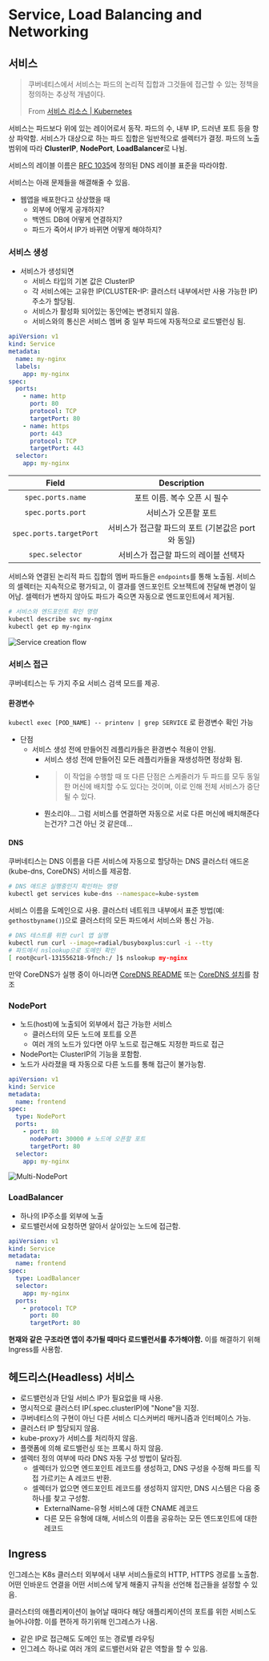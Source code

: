 # Service, Load Balancing and Networking

## 서비스

> 쿠버네티스에서 서비스는 파드의 논리적 집합과 그것들에 접근할 수 있는 정책을 정의하는 추상적 개념이다.
>
> From [서비스 리소스 | Kubernetes](https://kubernetes.io/ko/docs/concepts/services-networking/service/#service-resource)

서비스는 파드보다 위에 있는 레이어로서 동작. 파드의 수, 내부 IP, 드러낸 포트 등을 항상 파악함. 서비스가 대상으로 하는 파드 집합은 일반적으로 셀렉터가 결정. 파드의 노출 범위에 따라 **ClusterIP**, **NodePort**, **LoadBalancer**로 나뉨.

서비스의 레이블 이름은 [RFC 1035](https://kubernetes.io/ko/docs/concepts/overview/working-with-objects/names/#rfc-1035-label-names)에 정의된 DNS 레이블 표준을 따라야함.

서비스는 아래 문제들을 해결해줄 수 있음.

- 웹앱을 배포한다고 상상했을 때
  - 외부에 어떻게 공개하지?
  - 백엔드 DB에 어떻게 연결하지?
  - 파드가 죽어서 IP가 바뀌면 어떻게 해야하지?

### 서비스 생성

- 서비스가 생성되면
  - 서비스 타입의 기본 값은 ClusterIP
  - 각 서비스에는 고유한 IP(CLUSTER-IP: 클러스터 내부에서만 사용 가능한 IP) 주소가 할당됨.
  - 서비스가 활성화 되어있는 동안에는 변경되지 않음.
  - 서비스와의 통신은 서비스 멤버 중 일부 파드에 자동적으로 로드밸런싱 됨.

```yaml
apiVersion: v1
kind: Service
metadata:
  name: my-nginx
  labels:
    app: my-nginx
spec:
  ports:
    - name: http
      port: 80
      protocol: TCP
      targetPort: 80
    - name: https
      port: 443
      protocol: TCP
      targetPort: 443
  selector:
    app: my-nginx
```

|          Field          |                    Description                     |
| :---------------------: | :------------------------------------------------: |
|    `spec.ports.name`    |            포트 이름. 복수 오픈 시 필수            |
|    `spec.ports.port`    |                서비스가 오픈할 포트                |
| `spec.ports.targetPort` | 서비스가 접근할 파드의 포트 (기본값은 port와 동일) |
|     `spec.selector`     |        서비스가 접근할 파드의 레이블 선택자        |

서비스와 연결된 논리적 파드 집합의 멤버 파드들은 `endpoints`를 통해 노출됨. 서비스의 셀렉터는 지속적으로 평가되고, 이 결과를 엔드포인트 오브젝트에 전달해 변경이 일어남. 셀렉터가 변하지 않아도 파드가 죽으면 자동으로 엔드포인트에서 제거됨.

```sh
# 서비스와 엔드포인트 확인 명령
kubectl describe svc my-nginx
kubectl get ep my-nginx
```

![Service creation flow](/images/kubernetes_service_creation_flow.svg)

### 서비스 접근

쿠버네티스는 두 가지 주요 서비스 검색 모드를 제공.

#### 환경변수

`kubectl exec [POD_NAME] -- printenv | grep SERVICE` 로 환경변수 확인 가능

- 단점
  - 서비스 생성 전에 만들어진 레플리카들은 환경변수 적용이 안됨.
    - 서비스 생성 전에 만들어진 모든 레플리카들을 재생성하면 정상화 됨.
    - > 이 작업을 수행할 때 또 다른 단점은 스케줄러가 두 파드를 모두 동일한 머신에 배치할 수도 있다는 것이며, 이로 인해 전체 서비스가 중단될 수 있다.
    - 뭔소리야... 그럼 서비스를 연결하면 자동으로 서로 다른 머신에 배치해준다는건가? 그건 아닌 것 같은데...

#### DNS

쿠버네티스는 DNS 이름을 다른 서비스에 자동으로 할당하는 DNS 클러스터 애드온(kube-dns, CoreDNS) 서비스를 제공함.

```sh
# DNS 애드온 실행중인지 확인하는 명령
kubectl get services kube-dns --namespace=kube-system
```

서비스 이름을 도메인으로 사용. 클러스터 네트워크 내부에서 표준 방법(예: `gethostbyname()`)으로 클러스터의 모든 파드에서 서비스와 통신 가능.

```sh
# DNS 테스트를 위한 curl 앱 실행
kubectl run curl --image=radial/busyboxplus:curl -i --tty
# 파드에서 nslookup으로 도메인 확인
[ root@curl-131556218-9fnch:/ ]$ nslookup my-nginx
```

만약 CoreDNS가 실행 중이 아니라면 [CoreDNS README](https://github.com/coredns/deployment/tree/master/kubernetes) 또는 [CoreDNS 설치](https://kubernetes.io/ko/docs/tasks/administer-cluster/coredns/#coredns-%EC%84%A4%EC%B9%98)를 참조

### NodePort

- 노드(host)에 노출되어 외부에서 접근 가능한 서비스
  - 클러스터의 모든 노드에 포트를 오픈
  - 여러 개의 노드가 있다면 아무 노드로 접근해도 지정한 파드로 접근
- NodePort는 ClusterIP의 기능을 포함함.
- 노드가 사라졌을 때 자동으로 다른 노드를 통해 접근이 불가능함.

```yaml
apiVersion: v1
kind: Service
metadata:
  name: frontend
spec:
  type: NodePort
  ports:
    - port: 80
      nodePort: 30000 # 노드에 오픈할 포트
      targetPort: 80
  selector:
    app: my-nginx
```

![Multi-NodePort](/images/kubernetes_nodeport-multi.png)

### LoadBalancer

- 하나의 IP주소를 외부에 노출
- 로드밸런서에 요청하면 알아서 살아있는 노드에 접근함.

```yaml
apiVersion: v1
kind: Service
metadata:
  name: frontend
spec:
  type: LoadBalancer
  selector:
    app: my-nginx
  ports:
    - protocol: TCP
      port: 80
      targetPort: 80
```

**현재와 같은 구조라면 앱이 추가될 때마다 로드밸런서를 추가해야함.** 이를 해결하기 위해 Ingress를 사용함.

## 헤드리스(Headless) 서비스

- 로드밸런싱과 단일 서비스 IP가 필요없을 때 사용.
- 명시적으로 클러스터 IP(.spec.clusterIP)에 "None"을 지정.
- 쿠버네티스의 구현이 아닌 다른 서비스 디스커버리 매커니즘과 인터페이스 가능.
- 클러스터 IP 할당되지 않음.
- kube-proxy가 서비스를 처리하지 않음.
- 플랫폼에 의해 로드밸런싱 또는 프록시 하지 않음.
- 셀렉터 정의 여부에 따라 DNS 자동 구성 방법이 달라짐.
  - 셀렉터가 있으면 엔드포인트 레코드를 생성하고, DNS 구성을 수정해 파드를 직접 가르키는 A 레코드 반환.
  - 셀렉터가 없으면 엔드포인트 레코드를 생성하지 않지만, DNS 시스템은 다음 중 하나를 찾고 구성함.
    - ExternalName-유형 서비스에 대한 CNAME 레코드
    - 다른 모든 유형에 대해, 서비스의 이름을 공유하는 모든 엔드포인트에 대한 레코드

## Ingress

인그레스는 K8s 클러스터 외부에서 내부 서비스들로의 HTTP, HTTPS 경로를 노출함. 어떤 인바운드 연결을 어떤 서비스에 닿게 해줄지 규칙을 선언해 접근들을 설정할 수 있음.

클러스터의 애플리케이션이 늘어날 때마다 해당 애플리케이션의 포트를 위한 서비스도 늘어나야함. 이를 편하게 하기위해 인그레스가 나옴.

- 같은 IP로 접근해도 도메인 또는 경로별 라우팅
- 인그레스 하나로 여러 개의 로드밸런서와 같은 역할을 할 수 있음.
